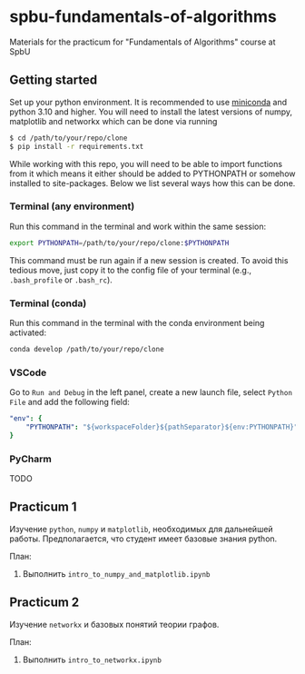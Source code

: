 # spbu-fundamentals-of-algorithms
Materials for the practicum for "Fundamentals of Algorithms" course at SpbU

## Getting started

Set up your python environment. It is recommended to use [miniconda](https://docs.anaconda.com/miniconda) and python 3.10 and higher. You will need to install the latest versions of numpy, matplotlib and networkx which can be done via running
```bash
$ cd /path/to/your/repo/clone
$ pip install -r requirements.txt
```

While working with this repo, you will need to be able to import functions from it which means it either should be added to PYTHONPATH or somehow installed to site-packages. Below we list several ways how this can be done.

### Terminal (any environment)

Run this command in the terminal and work within the same session:
```bash
export PYTHONPATH=/path/to/your/repo/clone:$PYTHONPATH
```
This command must be run again if a new session is created. To avoid this tedious move, just copy it to the config file of your terminal (e.g., `.bash_profile` or `.bash_rc`).

### Terminal (conda)

Run this command in the terminal with the conda environment being activated:
```bash
conda develop /path/to/your/repo/clone
```

### VSCode

Go to `Run and Debug` in the left panel, create a new launch file, select `Python File` and add the following field:
```yaml
"env": {
    "PYTHONPATH": "${workspaceFolder}${pathSeparator}${env:PYTHONPATH}"
}
```

### PyCharm

TODO

## Practicum 1

Изучение `python`, `numpy` и  `matplotlib`, необходимых для дальнейшей работы. Предполагается, что студент имеет базовые знания python.

План:
1. Выполнить `intro_to_numpy_and_matplotlib.ipynb`

## Practicum 2

Изучение `networkx` и базовых понятий теории графов.

План:
1. Выполнить `intro_to_networkx.ipynb`


